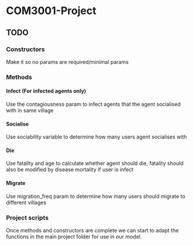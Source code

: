 # COM3001-Project
## TODO
### Constructors
Make it so no params are required/minimal params
### Methods
#### Infect (For infected agents only)
Use the contagiousness param to infect agents that the agent socialised with in same village
#### Socialise
Use sociability variable to determine how many users agent socialises with
#### Die
Use fatality and age to calculate whether agent should die, fatality should also be modified by disease mortality if user is infect
#### Migrate
Use migration_freq param to determine how many users should migrate to different villages
### Project scripts
Once methods and constructors are complete we can start to adapt the functions in the main project folder for use in our model.
